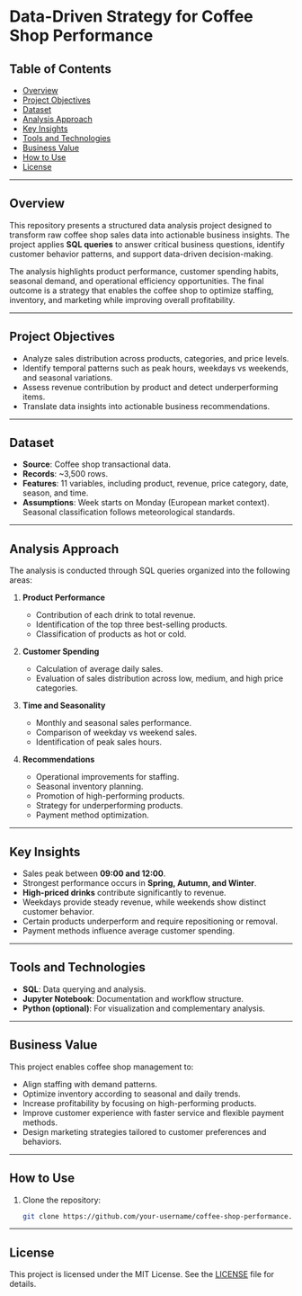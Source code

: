 # Data-Driven Strategy for Coffee Shop Performance

## Table of Contents
- [Overview](#overview)
- [Project Objectives](#project-objectives)
- [Dataset](#dataset)
- [Analysis Approach](#analysis-approach)
- [Key Insights](#key-insights)
- [Tools and Technologies](#tools-and-technologies)
- [Business Value](#business-value)
- [How to Use](#how-to-use)
- [License](#license)

---

## Overview
This repository presents a structured data analysis project designed to transform raw coffee shop sales data into actionable business insights. The project applies **SQL queries** to answer critical business questions, identify customer behavior patterns, and support data-driven decision-making.

The analysis highlights product performance, customer spending habits, seasonal demand, and operational efficiency opportunities. The final outcome is a strategy that enables the coffee shop to optimize staffing, inventory, and marketing while improving overall profitability.

---

## Project Objectives
- Analyze sales distribution across products, categories, and price levels.  
- Identify temporal patterns such as peak hours, weekdays vs weekends, and seasonal variations.  
- Assess revenue contribution by product and detect underperforming items.  
- Translate data insights into actionable business recommendations.  

---

## Dataset
- **Source**: Coffee shop transactional data.  
- **Records**: ~3,500 rows.  
- **Features**: 11 variables, including product, revenue, price category, date, season, and time.  
- **Assumptions**: Week starts on Monday (European market context). Seasonal classification follows meteorological standards.  

---

## Analysis Approach
The analysis is conducted through SQL queries organized into the following areas:

1. **Product Performance**  
   - Contribution of each drink to total revenue.  
   - Identification of the top three best-selling products.  
   - Classification of products as hot or cold.  

2. **Customer Spending**  
   - Calculation of average daily sales.  
   - Evaluation of sales distribution across low, medium, and high price categories.  

3. **Time and Seasonality**  
   - Monthly and seasonal sales performance.  
   - Comparison of weekday vs weekend sales.  
   - Identification of peak sales hours.  

4. **Recommendations**  
   - Operational improvements for staffing.  
   - Seasonal inventory planning.  
   - Promotion of high-performing products.  
   - Strategy for underperforming products.  
   - Payment method optimization.  

---

## Key Insights
- Sales peak between **09:00 and 12:00**.  
- Strongest performance occurs in **Spring, Autumn, and Winter**.  
- **High-priced drinks** contribute significantly to revenue.  
- Weekdays provide steady revenue, while weekends show distinct customer behavior.  
- Certain products underperform and require repositioning or removal.  
- Payment methods influence average customer spending.  

---

## Tools and Technologies
- **SQL**: Data querying and analysis.  
- **Jupyter Notebook**: Documentation and workflow structure.  
- **Python (optional)**: For visualization and complementary analysis.  

---

## Business Value
This project enables coffee shop management to:
- Align staffing with demand patterns.  
- Optimize inventory according to seasonal and daily trends.  
- Increase profitability by focusing on high-performing products.  
- Improve customer experience with faster service and flexible payment methods.  
- Design marketing strategies tailored to customer preferences and behaviors.  

---

## How to Use
1. Clone the repository:
   ```bash
   git clone https://github.com/your-username/coffee-shop-performance.git

---

## License
This project is licensed under the MIT License. See the [LICENSE](LICENSE) file for details.

